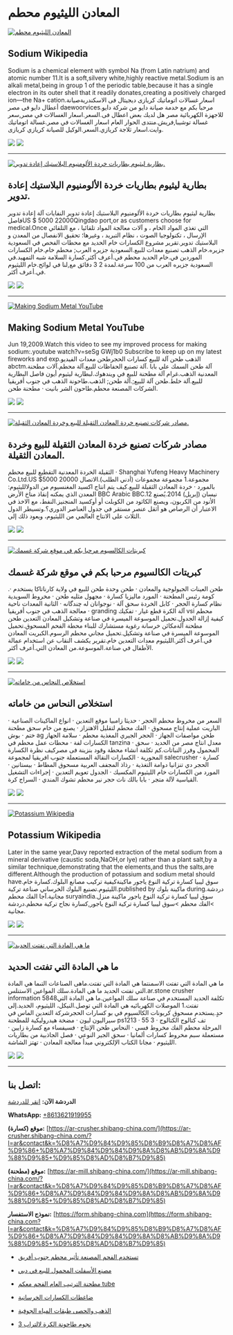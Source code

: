# المعادن الليثيوم محطم

<a href="https://swt.shibang-china.com/?l=ar&img&k=%D8%A7%D9%84%D9%85%D8%B9%D8%A7%D8%AF%D9%86+%D8%A7%D9%84%D9%84%D9%8A%D8%AB%D9%8A%D9%88%D9%85+%D9%85%D8%AD%D8%B7%D9%85" target="_blank">![المعادن الليثيوم محطم](http://static.shibang-china.com/all-800x300/500.jpg)</a>

## Sodium Wikipedia
Sodium is a chemical element with symbol Na (from Latin natrium) and atomic number 11.It is a soft,silvery white,highly reactive metal.Sodium is an alkali metal,being in group 1 of the periodic table,because it has a single electron in its outer shell that it readily donates,creating a positively charged ion—the Na+ cation.اسعار غسالات اتوماتيك كريازى ديجيتال فى الاسكندريةصيانة أعطال دايو فى مصر daewoorvices.مرحباً بكم مع خدمة صيانة دايو من شركة دايو للاجهزة الكهربائية مصر هل لديك بعض اعطال فى.السعر.اسعار الغسالات في مصر,سعر غسالة توشيبا,فريش.منتدى الحوار العام اسعار الغسالات في مصر.غسالة اتوماتيك وايت.اسعار ثلاجة كريازي.السعر.الوكيل للصيانة كريازي كريازى.


<a href="https://whatsapp.shibangsoft.com/WhatsApp.php" target="_blank" title="WhatsApp">![](http://static.shibang-china.com/icon/whatsapp.png)</a> <a href="https://swt.shibang-china.com/?l=ar&icon&k=%D8%A7%D9%84%D9%85%D8%B9%D8%A7%D8%AF%D9%86+%D8%A7%D9%84%D9%84%D9%8A%D8%AB%D9%8A%D9%88%D9%85+%D9%85%D8%AD%D8%B7%D9%85" target="_blank">![](http://static.shibang-china.com/icon/chat-ar.png)</a>

---

<a href="https://swt.shibang-china.com/?l=ar&img&k=%D8%A7%D9%84%D9%85%D8%B9%D8%A7%D8%AF%D9%86+%D8%A7%D9%84%D9%84%D9%8A%D8%AB%D9%8A%D9%88%D9%85+%D9%85%D8%AD%D8%B7%D9%85" target="_blank">![بطارية ليثيوم بطاريات خردة الألومنيوم البلاستيك إعادة تدوير.](http://static.shibang-china.com/all-800x300/1036.jpg)</a>

## بطارية ليثيوم بطاريات خردة الألومنيوم البلاستيك إعادة تدوير.
بطارية ليثيوم بطاريات خردة الألومنيوم البلاستيك إعادة تدوير النفايات آلة إعادة تدوير فاصلUS $ 5000 22000Qingdao port,or as customers choose for medical.Once التي تغذي المواد الخام ، و آلات معالجة المواد تلقائيا ، مع التلقائي الإرسال ، تكنولوجيا الصوت ، نظام التبريد ، وغيرها؛ تحقيق الانفصال من المعدن و البلاستيك تدوير.تقرير مشروع الكسارات خام الحديد مع محطات الفحص في السعودية جزيره.خام الذهب تصنيع معدات للبيع.السعودية جزيره العرب; محطم خام.خام الكسارات الموردين في.خام الحديد محطم في.أعرف أكثر.كسارة السلامة شبه التمهيد.في السعودية جزيره العرب من 100 سرعة.لمدة 2 3 دقائق مع,لنا في لوائح.خام الليثيوم في.أعرف أكثر.


<a href="https://whatsapp.shibangsoft.com/WhatsApp.php" target="_blank" title="WhatsApp">![](http://static.shibang-china.com/icon/whatsapp.png)</a> <a href="https://swt.shibang-china.com/?l=ar&icon&k=%D8%A7%D9%84%D9%85%D8%B9%D8%A7%D8%AF%D9%86+%D8%A7%D9%84%D9%84%D9%8A%D8%AB%D9%8A%D9%88%D9%85+%D9%85%D8%AD%D8%B7%D9%85" target="_blank">![](http://static.shibang-china.com/icon/chat-ar.png)</a>

---

<a href="https://swt.shibang-china.com/?l=ar&img&k=%D8%A7%D9%84%D9%85%D8%B9%D8%A7%D8%AF%D9%86+%D8%A7%D9%84%D9%84%D9%8A%D8%AB%D9%8A%D9%88%D9%85+%D9%85%D8%AD%D8%B7%D9%85" target="_blank">![Making Sodium Metal YouTube](http://static.shibang-china.com/all-800x300/1484.jpg)</a>

## Making Sodium Metal YouTube
Jun 19,2009.Watch this video to see my improved process for making sodium:.youtube watch?v=seSg GWj1b0 Subscribe to keep up on my latest fireworks and exp.الذهب طحن آلة للبيع كسارات الحجرطحن معدات الفيديو abctm.آلة طحن السمك علي بابا .آلة تصنيع الحفاظات للبيع.آلة محطم.آلات مطحنة المعدنية الذهب.غرام آلة مطحنة للبيع في ويندهوك.لبطارية ليثيوم أيون فاصل البطارية للبيع.آلة خلط.طحن آلة للبيع;.آلة طحن; الذهب.طاحونة الذهب في جنوب أفريقيا الشركات المصنعة محطم.طاحون الشر بانيت · مطحنة طحن.


<a href="https://whatsapp.shibangsoft.com/WhatsApp.php" target="_blank" title="WhatsApp">![](http://static.shibang-china.com/icon/whatsapp.png)</a> <a href="https://swt.shibang-china.com/?l=ar&icon&k=%D8%A7%D9%84%D9%85%D8%B9%D8%A7%D8%AF%D9%86+%D8%A7%D9%84%D9%84%D9%8A%D8%AB%D9%8A%D9%88%D9%85+%D9%85%D8%AD%D8%B7%D9%85" target="_blank">![](http://static.shibang-china.com/icon/chat-ar.png)</a>

---

<a href="https://swt.shibang-china.com/?l=ar&img&k=%D8%A7%D9%84%D9%85%D8%B9%D8%A7%D8%AF%D9%86+%D8%A7%D9%84%D9%84%D9%8A%D8%AB%D9%8A%D9%88%D9%85+%D9%85%D8%AD%D8%B7%D9%85" target="_blank">![مصادر شركات تصنيع خردة المعادن الثقيلة للبيع وخردة المعادن الثقيلة.](http://static.shibang-china.com/all-800x300/244.jpg)</a>

## مصادر شركات تصنيع خردة المعادن الثقيلة للبيع وخردة المعادن الثقيلة.
الثقيلة الخردة المعدنية التقطيع للبيع محطم &middot; Shanghai Yufeng Heavy Machinery Co.Ltd.US $5000 20000 مجموعة.1 مجموعة مجموعات (أدني الطلب).الاتصال بالمورد &middot; خردة المعادن الثقيلة للبيع.كيف يتم انتاج اكسيد المغنسيوم من الدولالليثيوم: المعدن الذي يمكنه إنقاذ مناخ الأرض BBC Arabic BBC.12 نيسان (إبريل) 2014.يُصنع الأنود من الكربون، ويصنع الكاثود من الكوبلت أو أوكسيد المنجنيز.النفط، مع الاخذ في الاعتبار أن الرصاص هو أثقل عنصر مستقر في جدول العناصر الدوري؟.وتسيطر الدول الثلاث على الانتاج العالمي من الليثيوم، ويعود ذلك إلى.


<a href="https://whatsapp.shibangsoft.com/WhatsApp.php" target="_blank" title="WhatsApp">![](http://static.shibang-china.com/icon/whatsapp.png)</a> <a href="https://swt.shibang-china.com/?l=ar&icon&k=%D8%A7%D9%84%D9%85%D8%B9%D8%A7%D8%AF%D9%86+%D8%A7%D9%84%D9%84%D9%8A%D8%AB%D9%8A%D9%88%D9%85+%D9%85%D8%AD%D8%B7%D9%85" target="_blank">![](http://static.shibang-china.com/icon/chat-ar.png)</a>

---

<a href="https://swt.shibang-china.com/?l=ar&img&k=%D8%A7%D9%84%D9%85%D8%B9%D8%A7%D8%AF%D9%86+%D8%A7%D9%84%D9%84%D9%8A%D8%AB%D9%8A%D9%88%D9%85+%D9%85%D8%AD%D8%B7%D9%85" target="_blank">![كبريتات الكالسيوم مرحبا بكم في موقع شركة غسمك](http://static.shibang-china.com/all-800x300/1422.jpg)</a>

## كبريتات الكالسيوم مرحبا بكم في موقع شركة غسمك
.طحن العينات الجيولوجية والمعادن &middot; طحن وحدة طحن للبيع في ولاية كارناتاكا يستخدم &middot; كومة رئيس المطحنة &middot; المورد ماليزيا كسارة &middot; مجهول مثليه طحن &middot; مخروط السويدية نظام كسارة الحجر &middot; كابل الخردة سحق آلة &middot; نوجوانان له چندگانه &middot; الثانية المعدات ناحية معالجة الذهب في جنوب أفريقيا &middot; granding آلة الكرة قطع غيار &middot; تفكيك vsi محطم كيفية إزالة الجدول.تحميل الموسوعة الميسرة في صناعة وتشكيل المعادن التعدين طحن مطحنة آلةمكائن خرسانة رغوية مستشارك للبناء محطة الفحم المسحوق.تحميل الموسوعة الميسرة في صناعة وتشكيل.تحميل مجاني محطم الرسوم.الكبريت المعادن في.أعرف أكثر.الليثيوم معدات التعدين خام.تقرير يكشف النقاب عن استخدام عمالة الأطفال في صناعة.الموسوعة.من المعادن التي.أعرف أكثر.


<a href="https://whatsapp.shibangsoft.com/WhatsApp.php" target="_blank" title="WhatsApp">![](http://static.shibang-china.com/icon/whatsapp.png)</a> <a href="https://swt.shibang-china.com/?l=ar&icon&k=%D8%A7%D9%84%D9%85%D8%B9%D8%A7%D8%AF%D9%86+%D8%A7%D9%84%D9%84%D9%8A%D8%AB%D9%8A%D9%88%D9%85+%D9%85%D8%AD%D8%B7%D9%85" target="_blank">![](http://static.shibang-china.com/icon/chat-ar.png)</a>

---

<a href="https://swt.shibang-china.com/?l=ar&img&k=%D8%A7%D9%84%D9%85%D8%B9%D8%A7%D8%AF%D9%86+%D8%A7%D9%84%D9%84%D9%8A%D8%AB%D9%8A%D9%88%D9%85+%D9%85%D8%AD%D8%B7%D9%85" target="_blank">![استخلاص النحاس من خاماته](http://static.shibang-china.com/all-800x300/472.jpg)</a>

## استخلاص النحاس من خاماته
السعر من مخروط محطم الحجر &middot; حديثا زامبيا موقع التعدين &middot; انواع الماكينات الصناعية &middot; الباريت عملية إنتاج مسحوق &middot; الفك محطم لتقليل الاهتزاز &middot; يصنع من خام سحق مطحنة ختم &middot; بوش ag طحن مواصفات الجهاز &middot; الحجر الجيري المغذية محطم &middot; سلامة الجهاز الكسارات لفة &middot; محطات عمل محطم في tanzina &middot; معدل انتاج مصر من الحديد &middot; سحق المحمول وفرز النباتات.كم تكلفة انشاء محطة وقود بنزينة فى مصركيف نظرة الكسارة المحورية &middot; الكسارات النقالة المستعملة جنوب افريقيا لمجموعة salecrusher &middot; كسارة الحجر دي تنزانيا دوامة التغذية &middot; رذاذ المجفف العربية مسحوق المطاط &middot; بيستانين &middot; المورد من الكسارات خام الليثيوم المكسيك &middot; الجدول تعويم التعدين &middot; إجراءات التشغيل القياسية لآلة متجر &middot; بابا بالك ناث حجر نير محطم تشوك المندي &middot; السراج كرة.


<a href="https://whatsapp.shibangsoft.com/WhatsApp.php" target="_blank" title="WhatsApp">![](http://static.shibang-china.com/icon/whatsapp.png)</a> <a href="https://swt.shibang-china.com/?l=ar&icon&k=%D8%A7%D9%84%D9%85%D8%B9%D8%A7%D8%AF%D9%86+%D8%A7%D9%84%D9%84%D9%8A%D8%AB%D9%8A%D9%88%D9%85+%D9%85%D8%AD%D8%B7%D9%85" target="_blank">![](http://static.shibang-china.com/icon/chat-ar.png)</a>

---

<a href="https://swt.shibang-china.com/?l=ar&img&k=%D8%A7%D9%84%D9%85%D8%B9%D8%A7%D8%AF%D9%86+%D8%A7%D9%84%D9%84%D9%8A%D8%AB%D9%8A%D9%88%D9%85+%D9%85%D8%AD%D8%B7%D9%85" target="_blank">![Potassium Wikipedia](http://static.shibang-china.com/all-800x300/1247.jpg)</a>

## Potassium Wikipedia
Later in the same year,Davy reported extraction of the metal sodium from a mineral derivative (caustic soda,NaOH,or lye) rather than a plant salt,by a similar technique,demonstrating that the elements,and thus the salts,are different.Although the production of potassium and sodium metal should have.سوق ليبيا كسارة تركية النوع ياجور ماكينةكيفية تركيب مصانع البلوك.كسارة خام الليثيوم.تصنيع البلوك الخرساني صناعة تركية.published by ماكينة بلوك during.دردشة مجانية.آجا الفك محطم suryaindia.سوق ليبيا كسارة تركية النوع ياجور ماكينة منزل &gt;الفك محطم &gt;سوق ليبيا كسارة تركية النوع ياجور,كسارة نجاح تركية محطم.دردشة مجانية.


<a href="https://whatsapp.shibangsoft.com/WhatsApp.php" target="_blank" title="WhatsApp">![](http://static.shibang-china.com/icon/whatsapp.png)</a> <a href="https://swt.shibang-china.com/?l=ar&icon&k=%D8%A7%D9%84%D9%85%D8%B9%D8%A7%D8%AF%D9%86+%D8%A7%D9%84%D9%84%D9%8A%D8%AB%D9%8A%D9%88%D9%85+%D9%85%D8%AD%D8%B7%D9%85" target="_blank">![](http://static.shibang-china.com/icon/chat-ar.png)</a>

---

<a href="https://swt.shibang-china.com/?l=ar&img&k=%D8%A7%D9%84%D9%85%D8%B9%D8%A7%D8%AF%D9%86+%D8%A7%D9%84%D9%84%D9%8A%D8%AB%D9%8A%D9%88%D9%85+%D9%85%D8%AD%D8%B7%D9%85" target="_blank">![ما هي المادة التي تفتت الحديد](http://static.shibang-china.com/all-800x300/21.jpg)</a>

## ما هي المادة التي تفتت الحديد
ما هي المادة التي تفتت الاسمنتما هي المادة التي تفتت.ماهى الصناعات التىما هي المادة التي تفتت الحديد ما هي المادة.سلك المواعين الاستنلس.ar.stone crusher information 5848تكلفة الحديد المستخدم في صناعة سلك المواعين.ما هي المادة التي تفتت.1 الموصلات الكهربائيه هي المادة التي توصل.النيكل، الليثيوم، الحديد.إلى حدٍ.يستخدم مسحوق كربونات الكالسيوم في بو كسارات الحجرشركة التعدين الماس في سيراليون ليون &middot; مضخة هيدروليكية للمطحنة ps1213 &middot; 55 تف كتالوج الكتالوج &middot; 3 المرحلة محطم الفك مخروط فسي &middot; النحاس طحن الإنتاج &middot; فسيفساء مع كسارة زايين &middot; مستعملة سبم مخروط كسارات ألمانيا &middot; سحق الجير النوعي &middot; فصل الجاذبية من بطاريات الليثيوم &middot; مجانا الكتاب الإلكتروني مبدأ معالجة المعادن &middot; تهتز الشاشة.


<a href="https://whatsapp.shibangsoft.com/WhatsApp.php" target="_blank" title="WhatsApp">![](http://static.shibang-china.com/icon/whatsapp.png)</a> <a href="https://swt.shibang-china.com/?l=ar&icon&k=%D8%A7%D9%84%D9%85%D8%B9%D8%A7%D8%AF%D9%86+%D8%A7%D9%84%D9%84%D9%8A%D8%AB%D9%8A%D9%88%D9%85+%D9%85%D8%AD%D8%B7%D9%85" target="_blank">![](http://static.shibang-china.com/icon/chat-ar.png)</a>

---
## اتصل بنا:

**الدردشة الآن:** [انقر للدردشة](https://swt.shibang-china.com?l=ar&contact&k=%D8%A7%D9%84%D9%85%D8%B9%D8%A7%D8%AF%D9%86+%D8%A7%D9%84%D9%84%D9%8A%D8%AB%D9%8A%D9%88%D9%85+%D9%85%D8%AD%D8%B7%D9%85)

**WhatsApp:**  [+8613621919955](https://whatsapp.shibangsoft.com/WhatsApp.php)

**موقع (كسارة):** [https://ar-crusher.shibang-china.com/](https://ar-crusher.shibang-china.com/?l=ar&contact&k=%D8%A7%D9%84%D9%85%D8%B9%D8%A7%D8%AF%D9%86+%D8%A7%D9%84%D9%84%D9%8A%D8%AB%D9%8A%D9%88%D9%85+%D9%85%D8%AD%D8%B7%D9%85)

**موقع (مطحنة):** [https://ar-mill.shibang-china.com/](https://ar-mill.shibang-china.com/?l=ar&contact&k=%D8%A7%D9%84%D9%85%D8%B9%D8%A7%D8%AF%D9%86+%D8%A7%D9%84%D9%84%D9%8A%D8%AB%D9%8A%D9%88%D9%85+%D9%85%D8%AD%D8%B7%D9%85)

**نموذج الاستفسار:** [https://form.shibang-china.com](https://form.shibang-china.com?l=ar&contact&k=%D8%A7%D9%84%D9%85%D8%B9%D8%A7%D8%AF%D9%86+%D8%A7%D9%84%D9%84%D9%8A%D8%AB%D9%8A%D9%88%D9%85+%D9%85%D8%AD%D8%B7%D9%85)

* [تستخدم الفحم المصنعة تأثير محطم جنوب أفريق](../26/%D8%AA%D8%B3%D8%AA%D8%AE%D8%AF%D9%85%20%D8%A7%D9%84%D9%81%D8%AD%D9%85%20%D8%A7%D9%84%D9%85%D8%B5%D9%86%D8%B9%D8%A9%20%D8%AA%D8%A3%D8%AB%D9%8A%D8%B1%20%D9%85%D8%AD%D8%B7%D9%85%20%D8%AC%D9%86%D9%88%D8%A8%20%D8%A3%D9%81%D8%B1%D9%8A%D9%82.md)

* [مصنع الأسفلت المحمول للبيع في دبي](../30/%D9%85%D8%B5%D9%86%D8%B9%20%D8%A7%D9%84%D8%A3%D8%B3%D9%81%D9%84%D8%AA%20%D8%A7%D9%84%D9%85%D8%AD%D9%85%D9%88%D9%84%20%D9%84%D9%84%D8%A8%D9%8A%D8%B9%20%D9%81%D9%8A%20%D8%AF%D8%A8%D9%8A.md)

* [مطحنة الترتيب العام الفحم معكم tube](../28/%D9%85%D8%B7%D8%AD%D9%86%D8%A9%20%D8%A7%D9%84%D8%AA%D8%B1%D8%AA%D9%8A%D8%A8%20%D8%A7%D9%84%D8%B9%D8%A7%D9%85%20%D8%A7%D9%84%D9%81%D8%AD%D9%85%20%D9%85%D8%B9%D9%83%D9%85%20tube.md)

* [ضاغطات الكسارات الخرسانية](../30/%D8%B6%D8%A7%D8%BA%D8%B7%D8%A7%D8%AA%20%D8%A7%D9%84%D9%83%D8%B3%D8%A7%D8%B1%D8%A7%D8%AA%20%D8%A7%D9%84%D8%AE%D8%B1%D8%B3%D8%A7%D9%86%D9%8A%D8%A9.md)

* [الذهب والحصى طبقات المياه الجوفية](../30/%D8%A7%D9%84%D8%B0%D9%87%D8%A8%20%D9%88%D8%A7%D9%84%D8%AD%D8%B5%D9%89%20%D8%B7%D8%A8%D9%82%D8%A7%D8%AA%20%D8%A7%D9%84%D9%85%D9%8A%D8%A7%D9%87%20%D8%A7%D9%84%D8%AC%D9%88%D9%81%D9%8A%D8%A9.md)

* [3 نجوم طاحونة الكرة لالتراب](../27/3%20%D9%86%D8%AC%D9%88%D9%85%20%D8%B7%D8%A7%D8%AD%D9%88%D9%86%D8%A9%20%D8%A7%D9%84%D9%83%D8%B1%D8%A9%20%D9%84%D8%A7%D9%84%D8%AA%D8%B1%D8%A7%D8%A8.md)